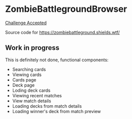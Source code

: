 # ZombieBattlegroundBrowser

[Challenge Accepted](https://medium.com/loom-network/https-medium-com-loom-network-introducing-zombie-battleground-public-api-600-pack-giveaway-859fea0dc406)

Source code for https://zombiebattleground.shields.wtf/

## Work in progress

This is definitely not done, functional components:
* Searching cards
* Viewing cards
* Cards page
* Deck page
* Loding deck cards
* Viewing recent matches
* View match details
* Loading decks from match details
* Loading winner's deck from match preview
